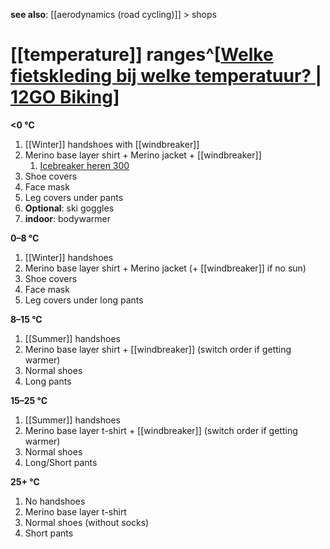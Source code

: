 **see also**: [[aerodynamics (road cycling)]] > shops

# [[temperature]] ranges^[[Welke fietskleding bij welke temperatuur? | 12GO Biking](https://www.12gobiking.nl/blog/fietskleding-temperatuur)]
**<0 °C**
1. [[Winter]] handshoes with [[windbreaker]]
2. Merino base layer shirt + Merino jacket + [[windbreaker]]
	1. [Icebreaker heren 300](https://www.icebreaker.com/nl-nl/mens-baselayers/300-merinofine-thermische-top-polar-met-lange-mouwen-en-col/0A5756E2.html?dwvar_0A5756E2_color=01C&dwvar_0A5756E2_EU=in_line)
3. Shoe covers
4. Face mask
5. Leg covers under pants
6. **Optional**: ski goggles
7. **indoor**: bodywarmer

**0–8 °C**
1. [[Winter]] handshoes
2. Merino base layer shirt + Merino jacket (+ [[windbreaker]] if no sun)
3. Shoe covers
4. Face mask
5. Leg covers under long pants

**8–15 °C**
1. [[Summer]] handshoes
2. Merino base layer shirt + [[windbreaker]] (switch order if getting warmer)
3. Normal shoes
4. Long pants

**15–25 °C**
1. [[Summer]] handshoes
2. Merino base layer t-shirt + [[windbreaker]] (switch order if getting warmer)
3. Normal shoes
4. Long/Short pants

**25+ °C**
1. No handshoes
2. Merino base layer t-shirt
3. Normal shoes (without socks)
4. Short pants